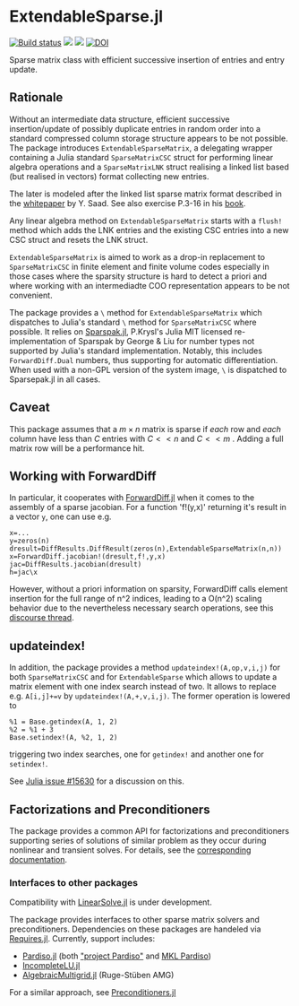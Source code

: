 # ExtendableSparse.jl

[![Build status](https://github.com/j-fu/ExtendableSparse.jl/workflows/linux-macos-windows/badge.svg)](https://github.com/j-fu/ExtendableSparse.jl/actions)
[![](https://img.shields.io/badge/docs-stable-blue.svg)](https://j-fu.github.io/ExtendableSparse.jl/stable)
[![](https://img.shields.io/badge/docs-dev-blue.svg)](https://j-fu.github.io/ExtendableSparse.jl/dev)
[![DOI](https://zenodo.org/badge/DOI/10.5281/zenodo.3530554.svg)](https://doi.org/10.5281/zenodo.3530554)

Sparse matrix class with efficient successive insertion of entries and entry update.

## Rationale
Without an intermediate data structure, efficient successive insertion/update of possibly duplicate entries in random order into a standard compressed column storage structure appears to be not possible. The package introduces `ExtendableSparseMatrix`, a delegating wrapper containing a Julia standard `SparseMatrixCSC` struct for performing linear algebra operations and a `SparseMatrixLNK` struct realising a linked list based (but realised in vectors) format collecting new entries.

The later is modeled after the linked list sparse matrix format described in the [whitepaper](https://www-users.cs.umn.edu/~saad/software/SPARSKIT/paper.ps) by Y. Saad. See also exercise P.3-16  in his [book](https://www-users.cs.umn.edu/~saad/IterMethBook_2ndEd.pdf).

Any linear algebra method on `ExtendableSparseMatrix` starts with a `flush!` method which adds the LNK entries and the existing CSC entries into a new CSC struct and resets the LNK struct.

`ExtendableSparseMatrix` is aimed to work as a drop-in replacement to `SparseMatrixCSC` in finite element and finite volume codes especially in those cases where the sparsity structure is hard to detect a priori and where working with an intermediadte COO representation appears to be not convenient.

The package  provides a `\` method for `ExtendableSparseMatrix` which dispatches to Julia's standard `\` method for `SparseMatrixCSC` where possible.
It relies on  [Sparspak.jl](https://github.com/PetrKryslUCSD/Sparspak.jl), P.Krysl's Julia MIT licensed re-implementation of Sparspak by George & Liu for
number types  not supported by Julia's standard implementation. Notably, this  includes `ForwardDiff.Dual` numbers, thus supporting for automatic differentiation. When used with a non-GPL version of the system image, `\` is dispatched to Sparsepak.jl in all cases.

## Caveat

This package assumes that a  $m \times n$  matrix is sparse if *each* row and *each* column have less than $C$ entries with
$C << n$ and $C << m$ . Adding a full matrix row will be a performance hit.


## Working with ForwardDiff

In particular, it cooperates with [ForwardDiff.jl](https://github.com/JuliaDiff/ForwardDiff.jl) when it comes to the assembly of a sparse jacobian. For a function 'f!(y,x)' returning it's result in a vector `y`, one can use e.g.
````
x=...
y=zeros(n)
dresult=DiffResults.DiffResult(zeros(n),ExtendableSparseMatrix(n,n))
x=ForwardDiff.jacobian!(dresult,f!,y,x)
jac=DiffResults.jacobian(dresult)
h=jac\x
````

However, without a priori information on sparsity, ForwardDiff calls element insertion for the full range of n^2 indices, 
leading to a O(n^2) scaling behavior due to the nevertheless necessary search operations, see  this [discourse thread](https://discourse.julialang.org/t/non-sorted-sparsematrixcsc/37133).

## updateindex!
In addition, the package provides a method `updateindex!(A,op,v,i,j)` for both `SparseMatrixCSC` and for `ExtendableSparse` which allows to update a matrix element with one index search instead of two. It allows to replace e.g. `A[i,j]+=v` by `updateindex!(A,+,v,i,j)`. The former operation is lowered to 
````
%1 = Base.getindex(A, 1, 2)
%2 = %1 + 3
Base.setindex!(A, %2, 1, 2)
````
triggering two index searches, one for `getindex!` and another one for `setindex!`.

See [Julia issue #15630](https://github.com/JuliaLang/julia/issues/15630) for a discussion on this.



## Factorizations and Preconditioners
The package provides a common API for factorizations and preconditioners supporting
series of solutions of similar problem as they occur during nonlinear and transient solves.
For details, see the [corresponding documentation](https://j-fu.github.io/ExtendableSparse.jl/stable/iter/).


### Interfaces to other packages

Compatibility with [LinearSolve.jl](https://github.com/SciML/LinearSolve.jl) is under development.

The package provides interfaces to other sparse matrix solvers and preconditioners. Dependencies on these
packages are handeled via [Requires.jl](https://github.com/JuliaPackaging/Requires.jl).
Currently, support includes:

- [Pardiso.jl](https://github.com/JuliaSparse/Pardiso.jl) (both ["project Pardiso"](https://pardiso-project.org)
  and [MKL Pardiso](https://software.intel.com/content/www/us/en/develop/documentation/onemkl-developer-reference-fortran/top/sparse-solver-routines/onemkl-pardiso-parallel-direct-sparse-solver-interface.html))
- [IncompleteLU.jl](https://github.com/haampie/IncompleteLU.jl)
- [AlgebraicMultigrid.jl](https://github.com/JuliaLinearAlgebra/AlgebraicMultigrid.jl) (Ruge-Stüben AMG)

For a similar approach, see [Preconditioners.jl](https://github.com/mohamed82008/Preconditioners.jl)

